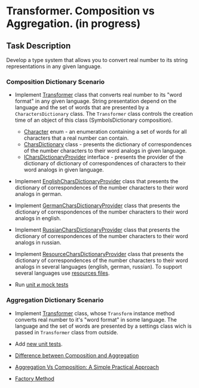# Transformer. Composition vs Aggregation. (in progress)

## Task Description

Develop a type system that allows you to convert real number to its string representations in any given language.

### Composition Dictionary Scenario

- Implement [Transformer](TransformerDictionaryComposition/Transformer) class that converts real number to its "word format" in any given language. String presentation depend on the language and the set of words that are presented by a `СharactersDictionary` class. The `Transformer` class controls the creation time of an object of this class (SymbolsDictionary composition).

    - [Сharacter](TransformerDictionaryComposition/Сharacter) enum - an enumeration containing a set of words for all characters that a real number can contain.
    - [CharsDictionary](TransformerDictionaryComposition/CharsDictionary) class - presents the dictionary of correspondences of the number characters to their word analogs in given language. 
    - [ICharsDictionaryProvider](TransformerDictionaryComposition/ICharsDictionaryProvider) interface - presents the provider of the dictionary of dictionary of correspondences of characters to their word analogs in given language.

- Implement [EnglishCharsDictionaryProvider](GermanDictionaryProvider/EnglishCharsDictionaryProvider) class that presents the dictionary of correspondences of the number characters to their word analogs in german.

- Implement [GermanCharsDictionaryProvider](EnglishDictionaryProvider/GermanCharsDictionaryProvider) class that presents the dictionary of correspondences of the number characters to their word analogs in english.

- Implement [RussianCharsDictionaryProvider](RussianDictionaryProvider/RussianCharsDictionaryProvider) class that presents the dictionary of correspondences of the number characters to their word analogs in russian.

- Implement [ResourceCharsDictionaryProvider](ResourcesDictionaryProvider/ResourceCharsDictionaryProvider) class that presents the dictionary of correspondences of the number characters to their word analogs in several languages (english, german, russian). To support several languages use [resources files](https://docs.microsoft.com/en-us/dotnet/core/extensions/work-with-resx-files-programmatically).

- Run [unit и mock tests]((/Transformer.Tests/TransformerCompositionTests.cs).)

### Aggregation Dictionary Scenario

- Implement [Transformer](/TransformerDictionaryAggregarion/Transformer.cs#L6[](url)) class, whose `Transform` instance method converts real number to it's "word format" in some language. The language and the set of words are presented by a settings class wich is passed in `Transformer` class from outside.

- Add [new unit tests](/Transformer.Tests/TransformerAggregationTests.cs).


- [Difference between Composition and Aggregation](https://www.c-sharpcorner.com/article/difference-between-composition-and-aggregation/)
- [Aggregation Vs Composition: A Simple Practical Approach](https://www.c-sharpcorner.com/UploadFile/97fc7a/aggregation-vs-composition-a-simple-practical-approach/)
- [Factory Method](https://refactoring.guru/design-patterns/factory-method)
